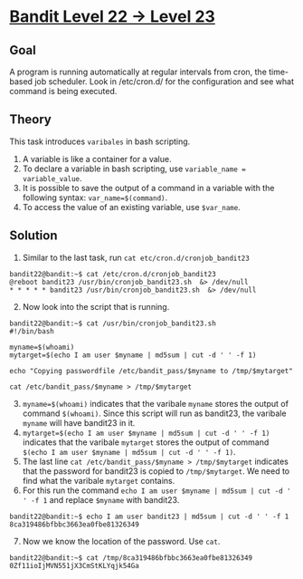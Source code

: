 # [Bandit Level 22 → Level 23](https://overthewire.org/wargames/bandit/bandit23.html)

## Goal
A program is running automatically at regular intervals from cron, the time-based job scheduler. Look in /etc/cron.d/ for the configuration and see what command is being executed.

## Theory
This task introduces `varibales` in bash scripting.
1. A variable is like a container for a value.
2. To declare a variable in bash scripting, use `variable_name = variable_value`. 
3. It is possible to save the output of a command in a variable with the following syntax: `var_name=$(command)`.
4. To access the value of an existing variable, use `$var_name`.

## Solution
1. Similar to the last task, run `cat etc/cron.d/cronjob_bandit23`
```
bandit22@bandit:~$ cat /etc/cron.d/cronjob_bandit23
@reboot bandit23 /usr/bin/cronjob_bandit23.sh  &> /dev/null
* * * * * bandit23 /usr/bin/cronjob_bandit23.sh  &> /dev/null
```
2. Now look into the script that is running.
```
bandit22@bandit:~$ cat /usr/bin/cronjob_bandit23.sh
#!/bin/bash

myname=$(whoami)
mytarget=$(echo I am user $myname | md5sum | cut -d ' ' -f 1)

echo "Copying passwordfile /etc/bandit_pass/$myname to /tmp/$mytarget"

cat /etc/bandit_pass/$myname > /tmp/$mytarget
```
3. `myname=$(whoami)` indicates that the varibale `myname` stores the output of command `$(whoami)`. Since this script will run as bandit23, the varibale `myname` will have bandit23 in it.
4. `mytarget=$(echo I am user $myname | md5sum | cut -d ' ' -f 1)` indicates that the varibale `mytarget` stores the output of command `$(echo I am user $myname | md5sum | cut -d ' ' -f 1)`.
5. The last line `cat /etc/bandit_pass/$myname > /tmp/$mytarget` indicates that the password for bandit23 is copied to `/tmp/$mytarget`. We need to find what the varibale `mytarget` contains.
6. For this run the command `echo I am user $myname | md5sum | cut -d ' ' -f 1` and replace `$myname` with bandit23.
```
bandit22@bandit:~$ echo I am user bandit23 | md5sum | cut -d ' ' -f 1
8ca319486bfbbc3663ea0fbe81326349
```
7. Now we know the location of the password. Use `cat`.
```
bandit22@bandit:~$ cat /tmp/8ca319486bfbbc3663ea0fbe81326349
0Zf11ioIjMVN551jX3CmStKLYqjk54Ga
```
